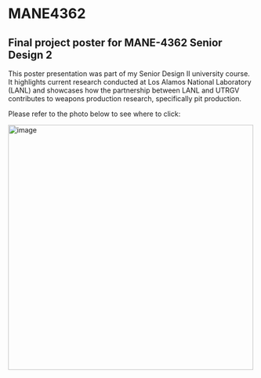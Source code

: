 # MANE4362

## Final project poster for MANE-4362 Senior Design 2

This poster presentation was part of my Senior Design II university course. It highlights current research conducted at Los Alamos National Laboratory (LANL) and showcases how the partnership between LANL and UTRGV contributes to weapons production research, specifically pit production.

Please refer to the photo below to see where to click:

<img src="https://github.com/user-attachments/assets/0ea1e623-9819-4bd6-8d41-92960255e7f4" alt="image" width="500"/>
